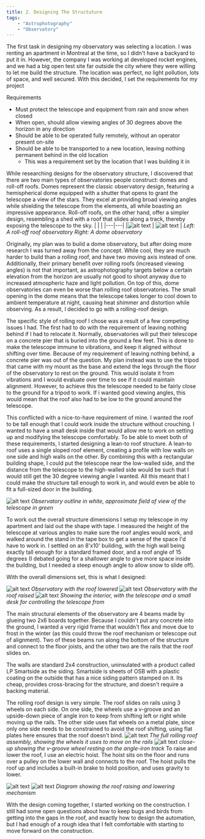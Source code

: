 ```yaml
---
title: 2. Designing The Structuture
tags: 
    - "Astrophotography"
    - "Observatory"
---
```

The first task in designing my observatory was selecting a location. I was renting an apartment in Montreal at the time, so I didn't have a backyard to put it in. However, the company I was working at developed rocket engines, and we had a big open test site far outside the city where they were willing to let me build the structure. The location was perfect, no light pollution, lots of space, and well secured. With this decided, I set the requirements for my project

Requirements
- Must protect the telescope and equipment from rain and snow when closed
- When open, should allow viewing angles of 30 degrees above the horizon in any direction
- Should be able to be operated fully remotely, without an operator present on-site
- Should be able to be transported to a new location, leaving nothing permanent behind in the old location
    - This was a requirement set by the location that I was building it in

While researching designs for the observatory structure, I discovered that there are two main types of observatories people construct: domes and roll-off roofs. Domes represent the classic observatory design, featuring a hemispherical dome equipped with a shutter that opens to grant the telescope a view of the stars. They excel at providing broad viewing angles while shielding the telescope from the elements, all while boasting an impressive appearance. Roll-off roofs, on the other hand, offer a simpler design, resembling a shed with a roof that slides along a track, thereby exposing the telescope to the sky.
| | | 
|---|---|
|![alt text](roll-roof-design.png) | ![alt text](dome-design.png) |
*Left: A roll-off roof observatory*
*Right: A dome observatory*

Originally, my plan was to build a dome observatory, but after doing more research I was turned away from the concept. While cool, they are much harder to build than a rolling roof, and have two moving axis instead of one. Additionally, their primary benefit over rolling roofs (increased viewing angles) is not that important, as astrophotography targets below a certain elevation from the horizon are usually not good to shoot anyway due to increased atmospheric haze and light pollution. On top of this, dome observatories can even be worse than rolling roof observatories. The small opening in the dome means that the telescope takes longer to cool down to ambient temperature at night, causing heat shimmer and distortion while observing. As a result, I decided to go with a rolling-roof design.

The specific style of rolling roof I chose was a result of a few competing issues I had. The first had to do with the requirement of leaving nothing behind if I had to relocate it. Normally, observatories will put their telescope on a concrete pier that is buried into the ground a few feet. This is done to make the telescope immune to vibrations, and keep it aligned without shifting over time. Because of my requirement of leaving nothing behind, a concrete pier was out of the question. My plan instead was to use the tripod that came with my mount as the base and extend the legs through the floor of the observatory to rest on the ground. This would isolate it from vibrations and I would evaluate over time to see if it could maintain alignment. However, to achieve this the telescope needed to be fairly close to the ground for a tripod to work. If i wanted good viewing angles, this would mean that the roof also had to  be low to the ground around the telescope.

This conflicted with a nice-to-have requirement of mine. I wanted the roof to be tall enough that I could work inside the structure without crouching. I wanted to have a small desk inside that would allow me to work on setting up and modifying the telescope comfortably. To be able to meet both of these requirements, I started designing a lean-to roof structure. A lean-to roof uses a single sloped roof element, creating a profile with low walls on one side and high walls on the other. By combining this with a rectangular building shape, I could put the telescope near the low-walled side, and the distance from the telescope to the high-walled side would be such that I would still get the 30 degree viewing angle I wanted. All this meant that I could make the structure tall enough to work in, and would even be able to fit a full-sized door in the building.

![alt text](field-of-view.png)
*Observatory outline in white, approximate field of view of the telescope in green*

To work out the overall structure dimensions I setup my telescope in my apartment and laid out the shape with tape. I measured the height of the telescope at various angles to make sure the roof angles would work, and walked around the stand in the tape box to get a sense of the space I'd have to work in. I settled on an 8'x10' building, with the high wall being exactly tall enough for a standard framed door, and a roof angle of 15 degrees (I debated going for a shallower angle to give more space inside the building, but I needed a steep enough angle to allow snow to slide off).

With the overall dimensions set, this is what I designed:

![alt text](cad-roof-lowered.png)
*Observatory with the roof lowered*
![alt text](cad-roof-raised.png)
*Observatory with the roof raised*
![alt text](cad-interior.png)
*Showing the interior, with the telescope and a small desk for controlling the telescope from*

The main structural elements of the observatory are 4 beams made by glueing two 2x6 boards together. Because I couldn't put any concrete into the ground, I wanted a very rigid frame that wouldn't flex and move due to frost in the winter (as this could throw the roof mechanism or telescope out of alignment). Two of these beams run along the bottom of the structure and connect to the floor joists, and the other two are the rails that the roof slides on.

The walls are standard 2x4 construction, uninsulated with a product called LP Smartside as the siding. Smartside is sheets of OSB with a plastic coating on the outside that has a nice siding pattern stamped on it. Its cheap, provides cross-bracing for the structure, and doesn't require a backing material.

The rolling roof design is very simple. The roof slides on rails using 3 wheels on each side. On one side, the wheels use a v-groove and an upside-down piece of angle iron to keep from shifting left or right while moving up the rails. The other side uses flat wheels on a metal plate, since only one side needs to be constrained to avoid the roof shifting, using flat plates here ensures that the roof doesn't bind.
![alt text](cad-roof.png)
*The full rolling roof assembly, showing the wheels it uses to move on the rails*
![alt text](cad-wheels.png)
*close-up showing the v-groove wheel resting on the angle-iron track*
To raise and lower the roof, I use an electric hoist. The hoist sits on the floor and runs over a pulley on the lower wall and connects to the roof. The hoist pulls the roof up and includes a built-in brake to hold position, and uses gravity to lower. 

![alt text](hoist-lowered.png)
![alt text](hoist-raised.png)
*Diagram showing the roof raising and lowering mechanism*

With the design coming together, I started working on the construction. I still had some open questions about how to keep bugs and birds from getting into the gaps in the roof, and exactly how to design the automation, but I had enough of a rough idea that I felt comfortable with starting to move forward on the construction.

